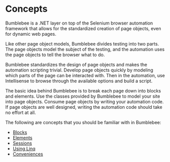 # Concepts

Bumblebee is a .NET layer on top of the Selenium browser automation framework that allows for the standardized creation of page objects, even for dynamic web pages.

Like other page object models, Bumblebee divides testing into two parts. The page objects model the subject of the testing, and the automation uses the page objects to tell the browser what to do.

Bumblebee standardizes the design of page objects and makes the automation scripting trivial. Develop page objects quickly by modeling which parts of the page can be interacted with. Then in the automation, use Intellisense to browse through the available options and build a script.

The basic idea behind Bumblebee is to break each page down into blocks and elements. Use the classes provided by Bumblebee to model your site into page objects. Consume page objects by writing your automation code. If page objects are well designed, writing the automation code should take no effort at all.

The following are concepts that you should be familiar with in Bumblebee:

* [Blocks](blocks.md)
* [Elements](elements.md)
* [Sessions](sessions.md)
* [Using Linq](using-linq.md)
* [Conveniences](conveniences)
